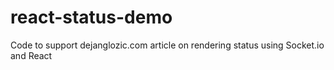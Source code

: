 # react-status-demo
Code to support dejanglozic.com article on rendering status using Socket.io and React
